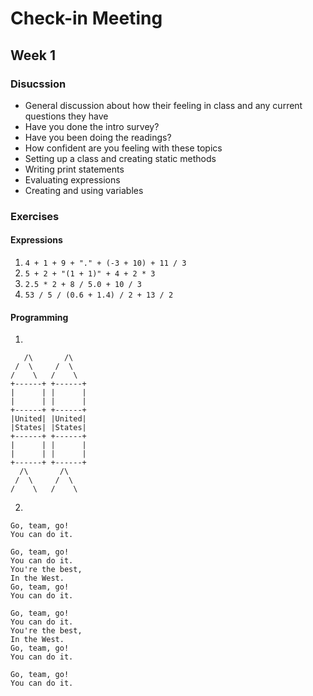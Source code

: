 # Check-in Meeting
## Week 1

### Disucssion
* General discussion about how their feeling in class and any current questions they have
* Have you done the intro survey?
* Have you been doing the readings?
* How confident are you feeling with these topics
 * Setting up a class and creating static methods
 * Writing print statements
 * Evaluating expressions
 * Creating and using variables
 
 ### Exercises
 
 #### Expressions
 1. `4 + 1 + 9 + "." + (-3 + 10) + 11 / 3`
 2. `5 + 2 + "(1 + 1)" + 4 + 2 * 3`
 3. `2.5 * 2 + 8 / 5.0 + 10 / 3`
 4. `53 / 5 / (0.6 + 1.4) / 2 + 13 / 2`
 
 #### Programming
   1.
   ```
      /\       /\
    /  \     /  \
   /    \   /    \
  +------+ +------+
  |      | |      |
  |      | |      |
  +------+ +------+
  |United| |United|
  |States| |States|
  +------+ +------+
  |      | |      |
  |      | |      |
  +------+ +------+
     /\       /\
    /  \     /  \
   /    \   /    \
   ```
   
   2.
  ```
  Go, team, go!
  You can do it.

  Go, team, go!
  You can do it.
  You're the best,
  In the West.
  Go, team, go!
  You can do it.

  Go, team, go!
  You can do it.
  You're the best,
  In the West.
  Go, team, go!
  You can do it.

  Go, team, go!
  You can do it.
  ```
 
